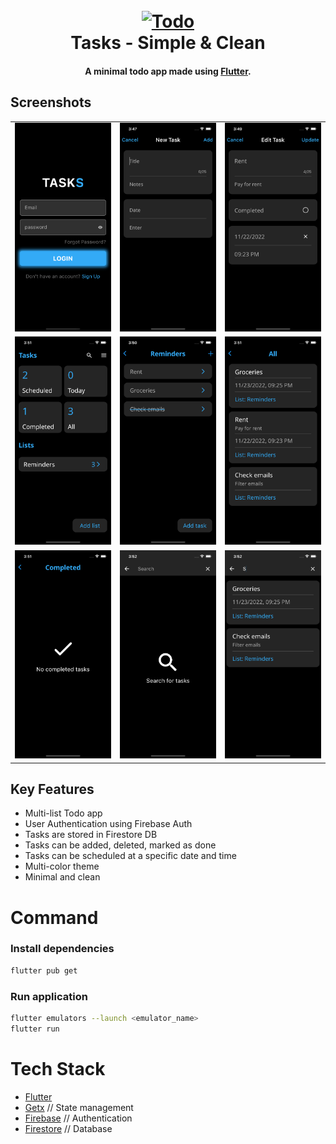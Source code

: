 <h1 align="center">
  <br>
  <a href=""><img src="https://user-images.githubusercontent.com/78314165/150666685-7954de01-26c0-4d20-8d65-a238ff85efb0.png" alt="Todo" width="200"></a>
  <br>
  Tasks - Simple & Clean
  <br>
</h1>

<h4 align="center">A minimal todo app made using <a href="https://flutter.dev" target="_blank">Flutter</a>.</h4>

## Screenshots

||||
|--|--|--|
| ![login](./Preview/LoginScreen.png) | ![add_task](./Preview/TaskScreen.png) |![edit_task](./Preview/TaskEditScreen.png) |
| ![main_screen](./Preview/MainScreen.png) | ![home_screen](./Preview/HomeScreen.png) |![all_tasks](./Preview/AllTasksScreen.png) |
| ![filtered_screen](./Preview/FilteredScreen.png) | ![search_screen](./Preview/SearchScreen.png) |![search_screen](./Preview/SearchScreen1.png) |


## Key Features

* Multi-list Todo app
* User Authentication using Firebase Auth
* Tasks are stored in Firestore DB
* Tasks can be added, deleted, marked as done
* Tasks can be scheduled at a specific date and time
* Multi-color theme
* Minimal and clean

# Command
### Install dependencies

```sh
flutter pub get
```

### Run application

```sh
flutter emulators --launch <emulator_name>
flutter run
```

# Tech Stack

- [Flutter](https://flutter.dev)
- [Getx](https://pub.dev/packages/get) // State management
- [Firebase](https://firebase.google.com/) // Authentication
- [Firestore](https://firebase.google.com/products/firestore) // Database
